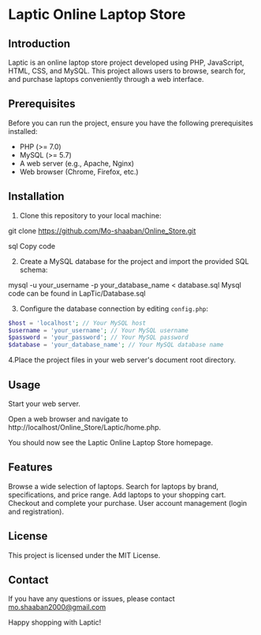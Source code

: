 
# Laptic Online Laptop Store

## Introduction

Laptic is an online laptop store project developed using PHP, JavaScript, HTML, CSS, and MySQL. This project allows users to browse, search for, and purchase laptops conveniently through a web interface.

## Prerequisites

Before you can run the project, ensure you have the following prerequisites installed:

- PHP (>= 7.0)
- MySQL (>= 5.7)
- A web server (e.g., Apache, Nginx)
- Web browser (Chrome, Firefox, etc.)

## Installation

1. Clone this repository to your local machine:

git clone https://github.com/Mo-shaaban/Online_Store.git

sql
Copy code

2. Create a MySQL database for the project and import the provided SQL schema:

mysql -u your_username -p your_database_name < database.sql
Mysql code can be found in LapTic/Database.sql

3. Configure the database connection by editing `config.php`:

```php
$host = 'localhost'; // Your MySQL host
$username = 'your_username'; // Your MySQL username
$password = 'your_password'; // Your MySQL password
$database = 'your_database_name'; // Your MySQL database name
```

4.Place the project files in your web server's document root directory.


## Usage

  Start your web server.

  Open a web browser and navigate to http://localhost/Online_Store/Laptic/home.php.

  You should now see the Laptic Online Laptop Store homepage.

## Features
Browse a wide selection of laptops.
Search for laptops by brand, specifications, and price range.
Add laptops to your shopping cart.
Checkout and complete your purchase.
User account management (login and registration).

## License
This project is licensed under the MIT License.

## Contact
If you have any questions or issues, please contact mo.shaaban2000@gmail.com 

Happy shopping with Laptic!


